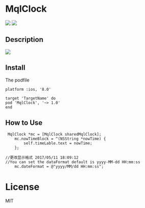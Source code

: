 # MqlClock
![](https://img.shields.io/github/license/mashape/apistatus.svg)
![](https://img.shields.io/badge/pod-v1.0-yellowgreen.svg)


## Description


![](http://o9rpnyegw.bkt.clouddn.com/MqlClock.gif)  

## Install
The podfile   

```
platform :ios, '8.0'

target 'TargetName' do
pod 'MqlClock', '~> 1.0'
end
```


## How to Use

```
 MqlClock *mc = [MqlClock sharedMqlClock];
    mc.nowTimeBlock = ^(NSString *nowTime) {
        self.timeLable.text = nowTime;
    };

```

```
//更改显示格式 2017/05/11 18:09:12
//You can set the dataFormat default is yyyy-MM-dd HH:mm:ss
	mc.dateFormat = @"yyyy/MM/dd HH:mm:ss";
```

# License
MIT